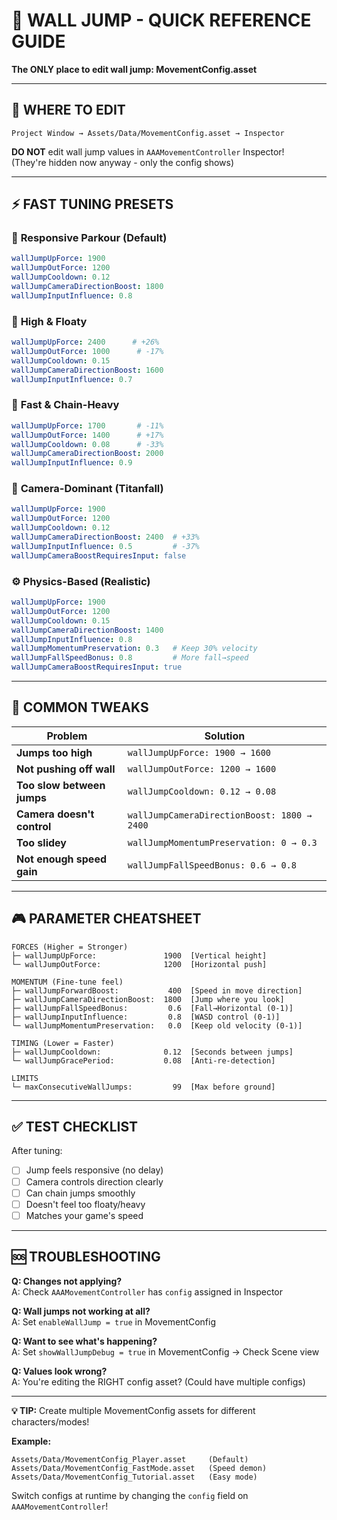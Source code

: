# 🎯 WALL JUMP - QUICK REFERENCE GUIDE
**The ONLY place to edit wall jump: MovementConfig.asset**

---

## 📍 WHERE TO EDIT

```
Project Window → Assets/Data/MovementConfig.asset → Inspector
```

**DO NOT** edit wall jump values in `AAAMovementController` Inspector!  
(They're hidden now anyway - only the config shows)

---

## ⚡ FAST TUNING PRESETS

### 🏃 **Responsive Parkour** (Default)
```yaml
wallJumpUpForce: 1900
wallJumpOutForce: 1200
wallJumpCooldown: 0.12
wallJumpCameraDirectionBoost: 1800
wallJumpInputInfluence: 0.8
```

### 🦘 **High & Floaty**
```yaml
wallJumpUpForce: 2400      # +26%
wallJumpOutForce: 1000      # -17%
wallJumpCooldown: 0.15
wallJumpCameraDirectionBoost: 1600
wallJumpInputInfluence: 0.7
```

### 💨 **Fast & Chain-Heavy**
```yaml
wallJumpUpForce: 1700       # -11%
wallJumpOutForce: 1400      # +17%
wallJumpCooldown: 0.08      # -33%
wallJumpCameraDirectionBoost: 2000
wallJumpInputInfluence: 0.9
```

### 🎯 **Camera-Dominant (Titanfall)**
```yaml
wallJumpUpForce: 1900
wallJumpOutForce: 1200
wallJumpCooldown: 0.12
wallJumpCameraDirectionBoost: 2400  # +33%
wallJumpInputInfluence: 0.5         # -37%
wallJumpCameraBoostRequiresInput: false
```

### ⚙️ **Physics-Based (Realistic)**
```yaml
wallJumpUpForce: 1900
wallJumpOutForce: 1200
wallJumpCooldown: 0.15
wallJumpCameraDirectionBoost: 1400
wallJumpInputInfluence: 0.8
wallJumpMomentumPreservation: 0.3   # Keep 30% velocity
wallJumpFallSpeedBonus: 0.8         # More fall→speed
wallJumpCameraBoostRequiresInput: true
```

---

## 🔧 COMMON TWEAKS

| Problem | Solution |
|---------|----------|
| **Jumps too high** | `wallJumpUpForce: 1900 → 1600` |
| **Not pushing off wall** | `wallJumpOutForce: 1200 → 1600` |
| **Too slow between jumps** | `wallJumpCooldown: 0.12 → 0.08` |
| **Camera doesn't control** | `wallJumpCameraDirectionBoost: 1800 → 2400` |
| **Too slidey** | `wallJumpMomentumPreservation: 0 → 0.3` |
| **Not enough speed gain** | `wallJumpFallSpeedBonus: 0.6 → 0.8` |

---

## 🎮 PARAMETER CHEATSHEET

```
FORCES (Higher = Stronger)
├─ wallJumpUpForce:               1900  [Vertical height]
└─ wallJumpOutForce:              1200  [Horizontal push]

MOMENTUM (Fine-tune feel)
├─ wallJumpForwardBoost:           400  [Speed in move direction]
├─ wallJumpCameraDirectionBoost:  1800  [Jump where you look]
├─ wallJumpFallSpeedBonus:         0.6  [Fall→Horizontal (0-1)]
├─ wallJumpInputInfluence:         0.8  [WASD control (0-1)]
└─ wallJumpMomentumPreservation:   0.0  [Keep old velocity (0-1)]

TIMING (Lower = Faster)
├─ wallJumpCooldown:              0.12  [Seconds between jumps]
└─ wallJumpGracePeriod:           0.08  [Anti-re-detection]

LIMITS
└─ maxConsecutiveWallJumps:         99  [Max before ground]
```

---

## ✅ TEST CHECKLIST

After tuning:
- [ ] Jump feels responsive (no delay)
- [ ] Camera controls direction clearly
- [ ] Can chain jumps smoothly
- [ ] Doesn't feel too floaty/heavy
- [ ] Matches your game's speed

---

## 🆘 TROUBLESHOOTING

**Q: Changes not applying?**  
A: Check `AAAMovementController` has `config` assigned in Inspector

**Q: Wall jumps not working at all?**  
A: Set `enableWallJump = true` in MovementConfig

**Q: Want to see what's happening?**  
A: Set `showWallJumpDebug = true` in MovementConfig → Check Scene view

**Q: Values look wrong?**  
A: You're editing the RIGHT config asset? (Could have multiple configs)

---

**💡 TIP:** Create multiple MovementConfig assets for different characters/modes!

**Example:**
```
Assets/Data/MovementConfig_Player.asset     (Default)
Assets/Data/MovementConfig_FastMode.asset   (Speed demon)
Assets/Data/MovementConfig_Tutorial.asset   (Easy mode)
```

Switch configs at runtime by changing the `config` field on `AAAMovementController`!

